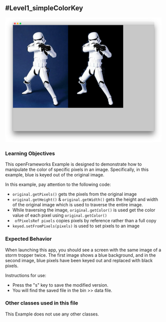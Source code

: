 #Level1_simpleColorKey
--
![Screenshot of Example](simpleColorKey.png)

### Learning Objectives

This openFrameworks Example is designed to demonstrate how to manipulate the color of specific pixels in an image. Specifically, in this example, blue is keyed out of the original image.

In this example, pay attention to the following code:

* ```original.getPixels()``` gets the pixels from the original image
* ```original.getHeight()``` & ```original.getWidth()``` gets the height and width of the original image which is used to traverse the entire image.
* While traversing the image, ```original.getColor()``` is used get the color value of each pixel using ```original.getColor()```
* ``` ofPixelsRef pixels``` copies pixels by reference rather than a full copy
*  ```keyed.setFromPixels(pixels)``` is used to set pixels to an image


### Expected Behavior

When launching this app, you should see a screen with the same image of a storm tropper twice. The first image shows a blue background, and in the second image, blue pixels have been keyed out and replaced with black pixels. 

Instructions for use:

* Press the "s" key to save the modified version.
* You will find the saved file in the bin >> data file. 


### Other classes used in this file

This Example does not use any other classes. 
